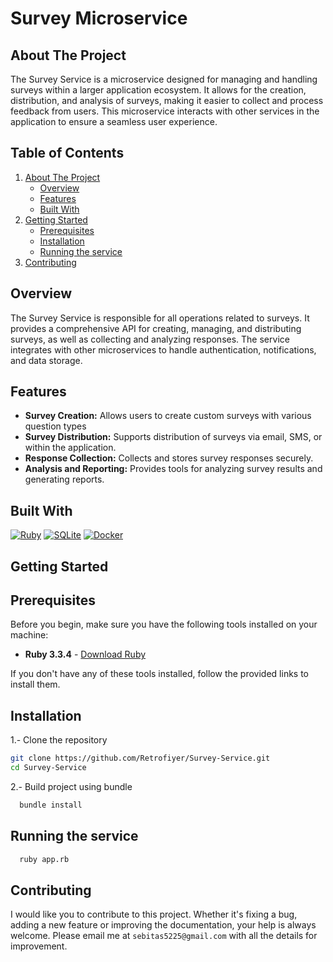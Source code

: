 <div>
    <h1>Survey Microservice</h1>
</div>

## About The Project
The Survey Service is a microservice designed for managing and handling surveys within a larger application ecosystem. It allows for the creation, distribution, and analysis of surveys, making it easier to 
collect and process feedback from users. This microservice interacts with other services in the application to ensure a seamless user experience.

## Table of Contents

<ol>
    <li>
      <a href="#about-the-project">About The Project</a>
      <ul>
        <li><a href="#overview">Overview</a></li>
        <li><a href="#features">Features</a></li>
        <li><a href="#built-with">Built With</a></li>
      </ul>
    </li>
    <li>
      <a href="#getting-started">Getting Started</a>
      <ul>
        <li><a href="#prerequisites">Prerequisites</a></li>
        <li><a href="#installation">Installation</a></li>
        <li><a href="#running-the-service">Running the service</a></li>
      </ul>
    </li>
    <li>
      <a href="#contributing">Contributing</a>
    </li>
 </ol>

## Overview
The Survey Service is responsible for all operations related to surveys. It provides a comprehensive API for creating, managing, and distributing surveys, as well as collecting and analyzing responses. 
The service integrates with other microservices to handle authentication, notifications, and data storage.

## Features
<div>
  <ul>
      <li> <b>Survey Creation:</b> Allows users to create custom surveys with various question types </li>
      <li> <b>Survey Distribution:</b> Supports distribution of surveys via email, SMS, or within the application.</li>
      <li> <b>Response Collection:</b> Collects and stores survey responses securely.</li>
      <li> <b>Analysis and Reporting:</b> Provides tools for analyzing survey results and generating reports.</li>
  </ul>
</div>

## Built With

[![Ruby][ruby.com]][ruby-url]
[![SQLite][sqlite.com]][sqlite-url]
[![Docker][docker.com]][docker-url]

<!-- GETTING STARTED -->
## Getting Started

## Prerequisites

Before you begin, make sure you have the following tools installed on your machine:

- **Ruby 3.3.4** - [Download Ruby](https://www.ruby-lang.org/es/downloads/)

If you don't have any of these tools installed, follow the provided links to install them.


## Installation

1.- Clone the repository
   ```sh
   git clone https://github.com/Retrofiyer/Survey-Service.git
   cd Survey-Service
   ```
2.- Build project using bundle
 ```sh
   bundle install
   ```

## Running the service

  ```sh
    ruby app.rb
   ```

## Contributing

I would like you to contribute to this project. Whether it's fixing a bug, adding a new feature or improving the documentation, your help is always welcome. Please email me at `sebitas5225@gmail.com` with all the details for improvement.

<!-- LINKS & IMAGES -->

[docker.com]: https://img.shields.io/badge/Docker-black?style=for-the-badge&logo=docker&logoColor=white
[docker-url]: https://www.docker.com/
[sqlite.com]: https://img.shields.io/badge/SQLite-black?style=for-the-badge&logo=sqlite&logoColor=white
[sqlite-url]: https://www.sqlite.org/
[ruby.com]: https://img.shields.io/badge/Ruby-black?style=for-the-badge&logo=ruby&logoColor=white
[ruby-url]: https://www.ruby-lang.org/
